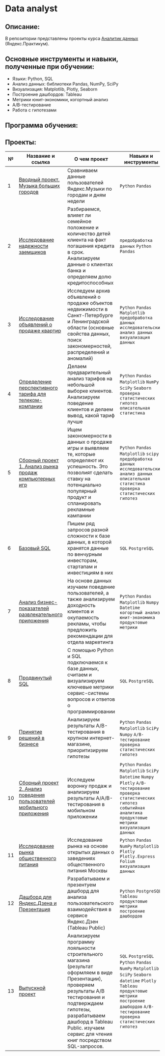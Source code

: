 # Data analyst

## Описание:
В репозитории представлены проекты курса [Аналитик данных](https://praktikum.yandex.ru/data-analyst/) (Яндекс.Практикум).

## Основные инструменты и навыки, полученные при обучении:
- Языки: Python, SQL
- Анализ данных: библиотеки Pandas, NumPy, SciPy
- Визуализация: Matplotlib, Plotly, Seaborn
- Построение дашбордов: Tableau
- Метрики юнит-экономики, когортный анализ
- А/В-тестирование
- Работа с гипотезами


## Программа обучения:


## Проекты:
| №| Название и ссылка | О чем проект                                                     | Навыки и инструменты           |  
|-----------|-------------------|------------------------------------------------------------------|-----------------------------------|
|1              |[Вводный проект. Музыка больших городов](Data_analysis_of_the_Yandex_Music/)|Сравниваем данные пользователей Яндекс.Музыки по городам и дням недели|`Python` `Pandas`|
|2              |[Исследование надежности заемщиков](analysis_of_bank_data/)|Разбираемся, влияет ли семейное положение и количество детей клиента на факт погашения кредита в срок. Анализируем данные о клиентах банка и определяем долю кредитоспособных|`предобработка данных` `Python` `Pandas`|
|3              |[Исследование объявлений о продаже квартир](real_estate_market/)|Исследуем архив объявлений о продаже объектов недвижимости в Санкт-Петербурге и Ленинградской области (основные свойства данных, поиск закономерностей, распределений и аномалий)|`Python` `Pandas` `Matplotlib` `предобработка данных` `исследовательский анализ данных` `визуализация данных`|
|4              |[Определение перспективного тарифа для телеком-компании](cell_phone_plan/)|Делаем предварительный анализ тарифов на небольшой выборке клиентов. Анализируем поведение клиентов и делаем вывод, какой тариф лучше| `Python` `Pandas` `Matplotlib` `NumPy` `SciPy` `Seaborn` `проверка статистических гипотез` `описательная статистика`|
|5              |[Сборный проект 1. Анализ рынка продаж компьютерных игр](games/)|Ищем закономерности в данных о продаже игры и выявляем те, которые определяют их успешность. Это позволият сделать ставку на потенциально популярный продукт и спланировать рекламные кампании|`Python` `Pandas` `Matplotlib` `scipy` `предобработка данных` `исследовательский анализ данных` `описательная статистика` `проверка статистических гипотез`|
|6              |[Базовый SQL](sql/)|Пишем ряд запросов разной сложности к базе данных, в которой хранятся данные по венчурным инвесторам, стартапам и инвестициям в них|`SQL` `PostgreSQL`|
|7              |[Анализ бизнес-показателей развлекательного приложения](loss_analysis/)|На основе данных изучаем поведение пользователей, а также анализируем доходность клиентов и окупаемость рекламы, чтобы предложить рекомендации для отдела маркетинга|`Python` `Pandas` `Matplotlib` `Numpy` `Datetime` `когортный анализ` `юнит-экономика` `продуктовые метрики`|
|8              |[Продвинутый SQL](sql_advanced/)|С помощью Python и SQL подключаемся к базе данных, считаем и визуализируем ключевые метрики сервис-системы вопросов и ответов о программировании|`SQL` `PostgreSQL`|
|9              |[Принятие решений в бизнесе](hypothesis_ab/)|Анализируем результаты A/B-тестирования в крупном интернет-магазине, приоритизируем гипотезы|`Python` `Pandas` `Matplotlib` `SciPy` `Numpy` `A/B-тестирование` `проверка статистических гипотез`|
|10             |[Сборный проект 2. Анализ поведения пользователей мобильного приложения](user_behavior/)|Исследуем воронку продаж и анализируем результаты A/A/B-тестирования в мобильном приложении|`Python` `Pandas` `Matplotlib` `SciPy` `Datetime` `Numpy` `Plotly` `A/B-тестирование` `проверка статистических гипотез` `событийная аналитика` `продуктовые метрики` `визуализация данных`|
|11             |[Исследование рынка общественного питания](catering_market)|Исследование рынка на основе открытых данных о заведениях общественного питания Москвы|`Python` `Pandas` `NumPy` `Matplotlib` `Plotly` `Plotly.Express` `Folium` `визуализация данных`|
|12             |[Дашборд для Яндекс.Дзена и Презентация](automation)|Разрабатываем и презентуем дашборд для анализа пользовательского взаимодействия в сервисе Яндекс.Дзен (Tableau Public)|`Python` `PostgreSQL` `Tableau` `продуктовые метрики` `построение дашбордов`|
|13             |[Выпускной проект](graduation_project)|Анализируем программу лояльности строительного магазина (результат оформляем в виде Презентации), проверяем результаты А/B тестирования и подтверждаем гипотезы, разрабатываем дашборд в Tableau Public. изучаем сервис для чтения книг посредством SQL-запросов. |`SQL` `PostgreSQL` `Python` `Pandas` `NumPy` `Matplotlib` `SciPy` `Seaborn` `datetime` `Plotly` `Tableau` `продуктовые метрики` `построение дашбордов` `A/B-тестирование` `проверка статистических гипотез`|

